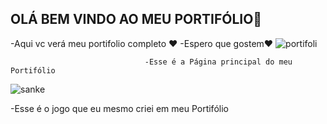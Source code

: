 ## OLÁ BEM VINDO AO MEU PORTIFÓLIO👋
   -Aqui vc verá meu portifolio completo ❤️
   -Espero que gostem❤️
![portifoli](https://user-images.githubusercontent.com/93685305/188761239-5cd51f4c-de1a-4379-82de-1de7fb59b7a9.png)
 
                                  
                                  
                                  -Esse é a Página principal do meu Portifólio
 
![sanke](https://user-images.githubusercontent.com/93685305/188761428-9fcaff0c-ce41-404b-b304-46333cd869cc.png)
 
 -Esse é o jogo que eu mesmo criei em meu Portifólio
 


